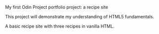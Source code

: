 My first Odin Project portfolio project: a recipe site

This project will demonstrate my understanding of HTML5 fundamentals.

A basic recipe site with three recipes in vanilla HTML.